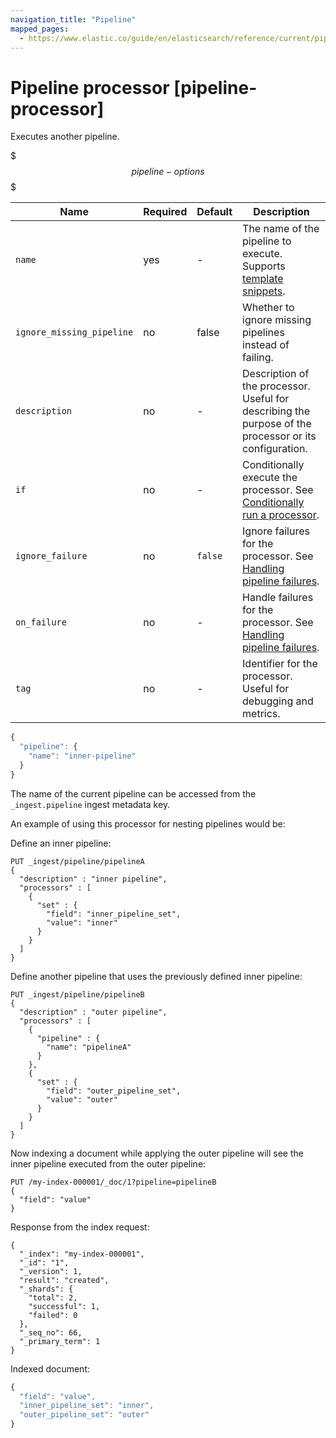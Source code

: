 ```yaml
---
navigation_title: "Pipeline"
mapped_pages:
  - https://www.elastic.co/guide/en/elasticsearch/reference/current/pipeline-processor.html
---
```


# Pipeline processor [pipeline-processor]


Executes another pipeline.

$$$pipeline-options$$$

| Name | Required | Default | Description |
| --- | --- | --- | --- |
| `name` | yes | - | The name of the pipeline to execute. Supports [template snippets](docs-content://manage-data/ingest/transform-enrich/ingest-pipelines.md#template-snippets). |
| `ignore_missing_pipeline` | no | false | Whether to ignore missing pipelines instead of failing. |
| `description` | no | - | Description of the processor. Useful for describing the purpose of the processor or its configuration. |
| `if` | no | - | Conditionally execute the processor. See [Conditionally run a processor](docs-content://manage-data/ingest/transform-enrich/ingest-pipelines.md#conditionally-run-processor). |
| `ignore_failure` | no | `false` | Ignore failures for the processor. See [Handling pipeline failures](docs-content://manage-data/ingest/transform-enrich/ingest-pipelines.md#handling-pipeline-failures). |
| `on_failure` | no | - | Handle failures for the processor. See [Handling pipeline failures](docs-content://manage-data/ingest/transform-enrich/ingest-pipelines.md#handling-pipeline-failures). |
| `tag` | no | - | Identifier for the processor. Useful for debugging and metrics. |

```js
{
  "pipeline": {
    "name": "inner-pipeline"
  }
}
```

The name of the current pipeline can be accessed from the `_ingest.pipeline` ingest metadata key.

An example of using this processor for nesting pipelines would be:

Define an inner pipeline:

```console
PUT _ingest/pipeline/pipelineA
{
  "description" : "inner pipeline",
  "processors" : [
    {
      "set" : {
        "field": "inner_pipeline_set",
        "value": "inner"
      }
    }
  ]
}
```

Define another pipeline that uses the previously defined inner pipeline:

```console
PUT _ingest/pipeline/pipelineB
{
  "description" : "outer pipeline",
  "processors" : [
    {
      "pipeline" : {
        "name": "pipelineA"
      }
    },
    {
      "set" : {
        "field": "outer_pipeline_set",
        "value": "outer"
      }
    }
  ]
}
```

Now indexing a document while applying the outer pipeline will see the inner pipeline executed from the outer pipeline:

```console
PUT /my-index-000001/_doc/1?pipeline=pipelineB
{
  "field": "value"
}
```

Response from the index request:

```console-result
{
  "_index": "my-index-000001",
  "_id": "1",
  "_version": 1,
  "result": "created",
  "_shards": {
    "total": 2,
    "successful": 1,
    "failed": 0
  },
  "_seq_no": 66,
  "_primary_term": 1
}
```

Indexed document:

```js
{
  "field": "value",
  "inner_pipeline_set": "inner",
  "outer_pipeline_set": "outer"
}
```

